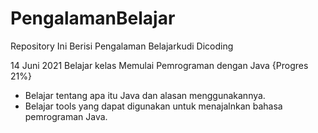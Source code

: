 # PengalamanBelajar
Repository Ini Berisi Pengalaman Belajarkudi Dicoding

14 Juni 2021
Belajar kelas Memulai Pemrograman dengan Java {Progres 21%}
  * Belajar tentang apa itu Java dan alasan menggunakannya.
  * Belajar tools yang dapat digunakan untuk menajalnkan bahasa pemrograman Java.
